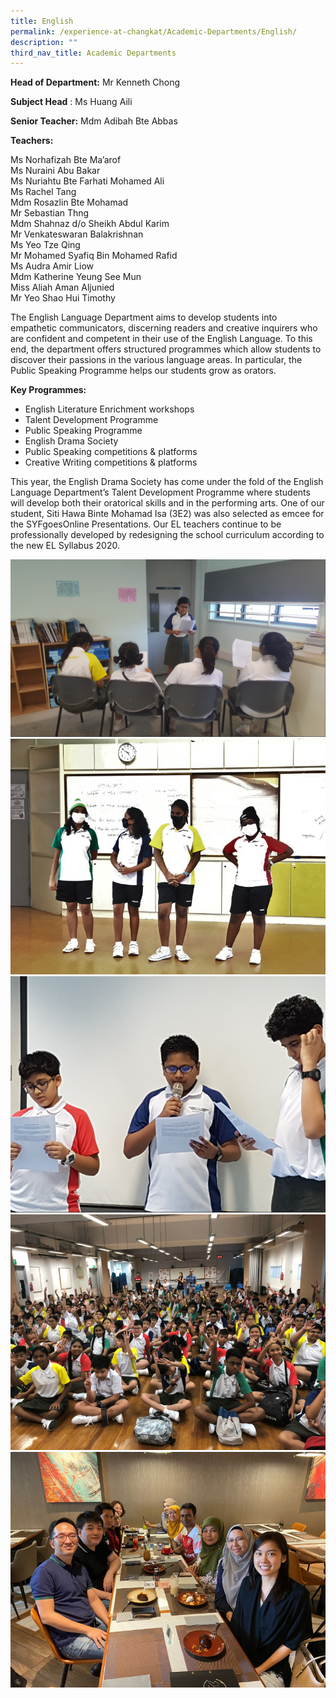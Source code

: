```yaml
---
title: English
permalink: /experience-at-changkat/Academic-Departments/English/
description: ""
third_nav_title: Academic Departments
---
```

**Head of Department:** Mr Kenneth Chong  
  
**Subject Head** : Ms Huang Aili  
  
**Senior Teacher:** Mdm Adibah Bte Abbas  
  

**Teachers:**

Ms Norhafizah Bte Ma’arof  
Ms Nuraini Abu Bakar  
Ms Nuriahtu Bte Farhati Mohamed Ali  
Ms Rachel Tang  
Mdm Rosazlin Bte Mohamad  
Mr Sebastian Thng  
Mdm Shahnaz d/o Sheikh Abdul Karim  
Mr Venkateswaran Balakrishnan  
Ms Yeo Tze Qing  
Mr Mohamed Syafiq Bin Mohamed Rafid       
Ms Audra Amir Liow     
Mdm Katherine Yeung See Mun     
Miss Aliah Aman Aljunied     
Mr Yeo Shao Hui Timothy  



  
The English Language Department aims to develop students into empathetic communicators, discerning readers and creative inquirers who are confident and competent in their use of the English Language. To this end, the department offers structured programmes which allow students to discover their passions in the various language areas. In particular, the Public Speaking Programme helps our students grow as orators.  

**Key Programmes:**

*   English Literature Enrichment workshops 
*   Talent Development Programme 
*   Public Speaking Programme 
*   English Drama Society 
*   Public Speaking competitions & platforms 
*   Creative Writing competitions & platforms  
    

  
This year, the English Drama Society has come under the fold of the English Language Department’s Talent Development Programme where students will develop both their oratorical skills and in the performing arts. One of our student, Siti Hawa Binte Mohamad Isa (3E2) was also selected as emcee for the SYFgoesOnline Presentations. Our EL teachers continue to be professionally developed by redesigning the school curriculum according to the new EL Syllabus 2020.

![](/images/EL%20Dept_b.png)
![](/images/EL%20Dept_c.png)
![](/images/EL%20Dept_d.png)
![](/images/EL%20Dept_g.png)
![](/images/EL%20Dept_e.png)
